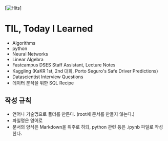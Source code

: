 
[![Hits](https://hits.seeyoufarm.com/api/count/incr/badge.svg?url=https%3A%2F%2Fgithub.com%2Ftkdguq05%2Ftkdguq05)]

# TIL, Today I Learned
- Algorithms
- python
- Neural Networks
- Linear Algebra
- Fastcampus DSES Staff Assistant, Lecture Notes
- Kaggling (KaKR 1st, 2nd 대회, Porto Seguro's Safe Driver Predictions)
- Datascientist Interview Questions
- 데이터 분석을 위한 SQL Recipe


## 작성 규칙
- 언어나 기술명으로 폴더를 만든다. (root에 문서를 만들지 않는다.)
- 파일명은 영어로
- 문서의 양식은 Markdown을 위주로 하되, python 관련 등은 .ipynb 파일로 작성한다.
